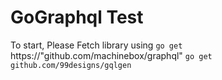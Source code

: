 # GoGraphql Test
To start, Please Fetch library using `go get`
https://"github.com/machinebox/graphql"
```go get github.com/99designs/gqlgen```